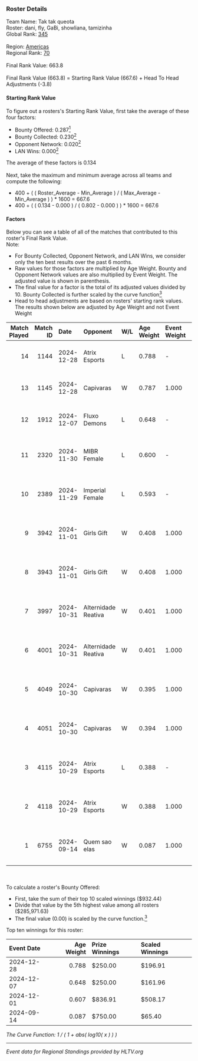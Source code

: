### Roster Details<br />
Team Name: Tak tak queota<br />
Roster: dani, fly, GaBi, showliana, tamizinha<br />
Global Rank: [345](../../standings_global_2025_02_28.md)<br />
<br />
Region: [Americas]( ../../standings_americas_2025_02_28.md)<br />
Regional Rank: [70]( ../../standings_americas_2025_02_28.md)<br />
<br />
Final Rank Value:  663.8<br />
<br />
Final Rank Value (663.8) = Starting Rank Value (667.6) + Head To Head Adjustments (-3.8)<br />

#### Starting Rank Value<br />
To figure out a rosters's Starting Rank Value, first take the average of these four factors:<br />
- Bounty Offered: 0.287[<sup>1</sup>](#table2)
- Bounty Collected: 0.230[<sup>2</sup>](#table1)
- Opponent Network: 0.020[<sup>2</sup>](#table1)
- LAN Wins: 0.000[<sup>2</sup>](#table1)

The average of these factors is 0.134<br />
<br />
Next, take the maximum and minimum average across all teams and compute the following:<br />
- 400 + ( ( Roster_Average - Min_Average ) / ( Max_Average - Min_Average ) ) * 1600 = 667.6
- 400 + ( ( 0.134 - 0.000 ) / ( 0.802 - 0.000 ) ) * 1600 = 667.6


#### Factors<br />
Below you can see a table of all of the matches that contributed to this roster's Final Rank Value.<br />
Note:<br />

- For Bounty Collected, Opponent Network, and LAN Wins, we consider only the ten best results over the past 6 months.
- Raw values for those factors are multiplied by Age Weight. Bounty and Opponent Network values are also multiplied by Event Weight. The adjusted value is shown in parenthesis.
- The final value for a factor is the total of its adjusted values divided by 10. Bounty Collected is further scaled by the curve function[<sup>3</sup>](#curveFunction)
- Head to head adjustments are based on rosters' starting rank values. The results shown below are adjusted by Age Weight and not Event Weight
<span id="table1"></span><br />


| Match Played | Match ID | Date       | Opponent            | W/L | Age Weight | Event Weight | Bounty Collected | Opponent Network | LAN Wins  | H2H Adj. | Roster                                      |
| -: | -: | :- | :- | :- | :- | :- | :- | :- | :- | -: | :- |
|           14 |     1144 | 2024-12-28 | Atrix Esports       | L   | 0.788      | -            | -                | -                | -         |   -11.31 | dani, fly, GaBi, showliana, tamizinha       |
|           13 |     1145 | 2024-12-28 | Capivaras           | W   | 0.787      | 1.000        | 0.001 (0.001)    | 0.043 (0.034)    | 0 (0.000) |     7.29 | dani, fly, GaBi, showliana, tamizinha       |
|           12 |     1912 | 2024-12-07 | Fluxo Demons        | L   | 0.648      | -            | -                | -                | -         |   -10.57 | cellax, fly, paranoid, showliana, tamizinha |
|           11 |     2320 | 2024-11-30 | MIBR Female         | L   | 0.600      | -            | -                | -                | -         |    -6.08 | Babs, dani, GaBi, hera, showliana           |
|           10 |     2389 | 2024-11-29 | Imperial Female     | L   | 0.593      | -            | -                | -                | -         |    -1.24 | Babs, dani, GaBi, hera, showliana           |
|            9 |     3942 | 2024-11-01 | Girls Gift          | W   | 0.408      | 1.000        | 0.000 (0.000)    | 0.000 (0.000)    | 0 (0.000) |     1.92 | Babs, dani, GaBi, hera, showliana           |
|            8 |     3943 | 2024-11-01 | Girls Gift          | W   | 0.408      | 1.000        | 0.000 (0.000)    | 0.000 (0.000)    | 0 (0.000) |     1.96 | Babs, dani, GaBi, hera, showliana           |
|            7 |     3997 | 2024-10-31 | Alternidade Reativa | W   | 0.401      | 1.000        | 0.000 (0.000)    | 0.020 (0.008)    | 0 (0.000) |     2.19 | Babs, dani, GaBi, hera, showliana           |
|            6 |     4001 | 2024-10-31 | Alternidade Reativa | W   | 0.401      | 1.000        | 0.000 (0.000)    | 0.020 (0.008)    | 0 (0.000) |     2.24 | Babs, dani, GaBi, hera, showliana           |
|            5 |     4049 | 2024-10-30 | Capivaras           | W   | 0.395      | 1.000        | 0.001 (0.001)    | 0.043 (0.017)    | 0 (0.000) |     3.79 | Babs, dani, GaBi, hera, showliana           |
|            4 |     4051 | 2024-10-30 | Capivaras           | W   | 0.394      | 1.000        | 0.001 (0.001)    | 0.043 (0.017)    | 0 (0.000) |     3.90 | Babs, dani, GaBi, hera, showliana           |
|            3 |     4115 | 2024-10-29 | Atrix Esports       | L   | 0.388      | -            | -                | -                | -         |    -5.79 | Babs, dani, GaBi, hera, showliana           |
|            2 |     4118 | 2024-10-29 | Atrix Esports       | W   | 0.388      | 1.000        | 0.006 (0.002)    | 0.289 (0.112)    | 0 (0.000) |     6.58 | Babs, dani, GaBi, hera, showliana           |
|            1 |     6755 | 2024-09-14 | Quem sao elas       | W   | 0.087      | 1.000        | 0.001 (0.000)    | 0.021 (0.002)    | 0 (0.000) |     1.27 | dani, GaBi, hera, paranoid, tamizinha       |

<br />
<span id="table2"></span><br />
To calculate a roster's Bounty Offered:<br />

- First, take the sum of their top 10 scaled winnings ($932.44)
- Divide that value by the 5th highest value among all rosters ($285,971.63)
- The final value (0.00) is scaled by the curve function.[<sup>3</sup>](#curveFunction)

Top ten winnings for this roster:<br />

| Event Date | Age Weight | Prize Winnings | Scaled Winnings |
| :- | -: | :- | :- |
| 2024-12-28 |      0.788 | $250.00        | $196.91         |
| 2024-12-07 |      0.648 | $250.00        | $161.96         |
| 2024-12-01 |      0.607 | $836.91        | $508.17         |
| 2024-09-14 |      0.087 | $750.00        | $65.40          |


<span id="curveFunction"></span>_The Curve Function: 1 / ( 1 + abs( log10( x ) ) )_<br />

---
_Event data for Regional Standings provided by HLTV.org_<br />
